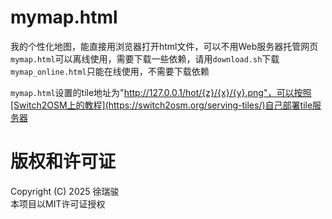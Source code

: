 # mymap.html
我的个性化地图，能直接用浏览器打开html文件，可以不用Web服务器托管网页  
`mymap.html`可以离线使用，需要下载一些依赖，请用`download.sh`下载  
`mymap_online.html`只能在线使用，不需要下载依赖  

`mymap.html`设置的tile地址为"http://127.0.0.1/hot/{z}/{x}/{y}.png"，可以按照[Switch2OSM上的教程](https://switch2osm.org/serving-tiles/)自己部署tile服务器

# 版权和许可证
Copyright (C) 2025 徐瑞骏  
本项目以MIT许可证授权
